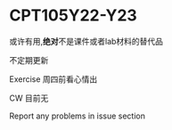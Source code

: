 # CPT105Y22-Y23
或许有用,**绝对**不是课件或者lab材料的替代品

不定期更新

Exercise 周四前看心情出

CW 目前无

Report any problems in issue section
